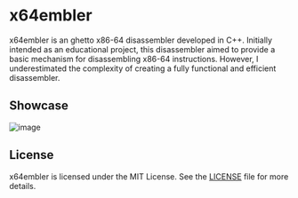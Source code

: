 # x64embler
x64embler is an ghetto x86-64 disassembler developed in C++. Initially intended as an educational project, this disassembler aimed to provide a basic mechanism for disassembling x86-64 instructions. However, I underestimated the complexity of creating a fully functional and efficient disassembler.

## Showcase
![image](https://github.com/user-attachments/assets/35b15f42-3e9e-458f-b62f-04bb68d2bc48)

## License
x64embler is licensed under the MIT License. See the [LICENSE](LICENSE) file for more details.
